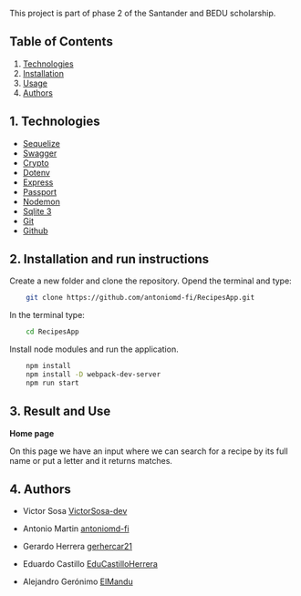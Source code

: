 This project is part of phase 2 of the Santander and BEDU scholarship.


## Table of Contents
1. [Technologies](#technologies)
2. [Installation](#installation)
3. [Usage](#usage)
4. [Authors](#authors)


<a name="technologies"></a>
## 1. Technologies

* [Sequelize](https://developer.mozilla.org/en-US/docs/Web/HTML)
* [Swagger](https://developer.mozilla.org/en-US/docs/Web/CSS)
* [Crypto](https://developer.mozilla.org/en-US/docs/Web/JavaScript)
* [Dotenv](https://getbootstrap.com/)
* [Express](https://webpack.js.org/)
* [Passport](https://babeljs.io/)
* [Nodemon](https://babeljs.io/)
* [Sqlite 3](https://babeljs.io/)
* [Git](https://git-scm.com/)
* [Github](https://github.com/)

<a name="installation"></a>
## 2. Installation and run instructions
Create a new folder and clone the repository.
Opend the terminal and type:
```bash
    git clone https://github.com/antoniomd-fi/RecipesApp.git
```
In the terminal type:
```bash
    cd RecipesApp
```
Install node modules and run the application.
```bash
    npm install
    npm install -D webpack-dev-server
    npm run start
```

<a name="usage"></a>
## 3. Result and Use

**Home page**


On this page we have an input where we can search for a recipe by its full name or put a letter and it returns matches.



<a name="authors"></a>
## 4. Authors

- Victor Sosa [VictorSosa-dev](https://www.github.com/VictorSosa-dev)

- Antonio Martin [antoniomd-fi](https://github.com/antoniomd-fi)

- Gerardo Herrera [gerhercar21](https://github.com/gerhercar21)

- Eduardo Castillo [EduCastilloHerrera](https://github.com/EduCastilloHerrera)

- Alejandro Gerónimo [ElMandu](https://github.com/ElMandu)

